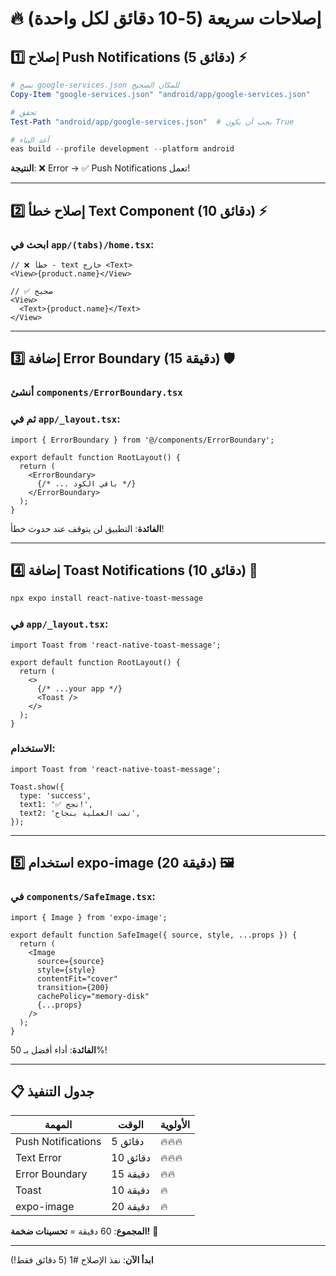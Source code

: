 # 🔥 إصلاحات سريعة (5-10 دقائق لكل واحدة)

## 1️⃣ إصلاح Push Notifications (5 دقائق) ⚡

```powershell
# نسخ google-services.json للمكان الصحيح
Copy-Item "google-services.json" "android/app/google-services.json"

# تحقق
Test-Path "android/app/google-services.json"  # يجب أن يكون True

# أعد البناء
eas build --profile development --platform android
```

**النتيجة**: ❌ Error → ✅ Push Notifications تعمل!

---

## 2️⃣ إصلاح خطأ Text Component (10 دقائق) ⚡

### ابحث في `app/(tabs)/home.tsx`:

```tsx
// ❌ خطأ - text خارج <Text>
<View>{product.name}</View>

// ✅ صحيح
<View>
  <Text>{product.name}</Text>
</View>
```

---

## 3️⃣ إضافة Error Boundary (15 دقيقة) 🛡️

### أنشئ `components/ErrorBoundary.tsx`

### ثم في `app/_layout.tsx`:

```tsx
import { ErrorBoundary } from '@/components/ErrorBoundary';

export default function RootLayout() {
  return (
    <ErrorBoundary>
      {/* ... باقي الكود */}
    </ErrorBoundary>
  );
}
```

**الفائدة**: التطبيق لن يتوقف عند حدوث خطأ!

---

## 4️⃣ إضافة Toast Notifications (10 دقائق) 🎯

```powershell
npx expo install react-native-toast-message
```

### في `app/_layout.tsx`:

```tsx
import Toast from 'react-native-toast-message';

export default function RootLayout() {
  return (
    <>
      {/* ...your app */}
      <Toast />
    </>
  );
}
```

### الاستخدام:

```tsx
import Toast from 'react-native-toast-message';

Toast.show({
  type: 'success',
  text1: '✅ نجح!',
  text2: 'تمت العملية بنجاح',
});
```

---

## 5️⃣ استخدام expo-image (20 دقيقة) 🖼️

### في `components/SafeImage.tsx`:

```tsx
import { Image } from 'expo-image';

export default function SafeImage({ source, style, ...props }) {
  return (
    <Image
      source={source}
      style={style}
      contentFit="cover"
      transition={200}
      cachePolicy="memory-disk"
      {...props}
    />
  );
}
```

**الفائدة**: أداء أفضل بـ 50%!

---

## 📋 جدول التنفيذ

| المهمة | الوقت | الأولوية |
|--------|-------|---------|
| Push Notifications | 5 دقائق | 🔥🔥🔥 |
| Text Error | 10 دقائق | 🔥🔥🔥 |
| Error Boundary | 15 دقيقة | 🔥🔥 |
| Toast | 10 دقيقة | 🔥 |
| expo-image | 20 دقيقة | 🔥 |

**المجموع**: 60 دقيقة = **تحسينات ضخمة!** 🚀

---

**ابدأ الآن**: نفذ الإصلاح #1 (5 دقائق فقط!)

